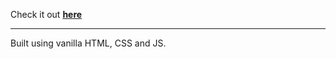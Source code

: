 Check it out [**here**](https://codepen.io/irohan99/full/rNWyqMz)  
***
Built using vanilla HTML, CSS and JS.